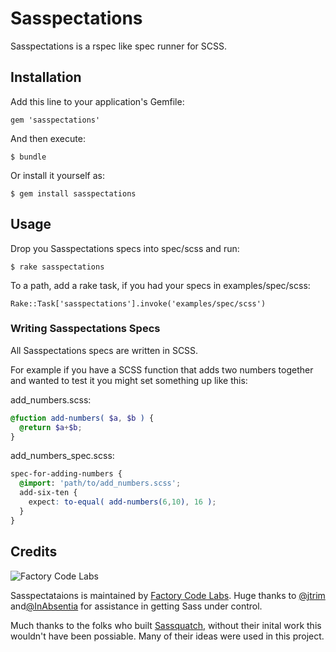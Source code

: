 # Sasspectations

Sasspectations is a rspec like spec runner for SCSS.

## Installation

Add this line to your application's Gemfile:

    gem 'sasspectations'

And then execute:

    $ bundle

Or install it yourself as:

    $ gem install sasspectations

## Usage

Drop you Sasspectations specs into spec/scss and run:

    $ rake sasspectations

To a path, add a rake task, if you had your specs in examples/spec/scss:

    Rake::Task['sasspectations'].invoke('examples/spec/scss')



### Writing Sasspectations Specs
All Sasspectations specs are written in SCSS.

For example if you have a SCSS function that adds two numbers together and wanted to test it you might set something up like this:

add_numbers.scss:

```scss
@fuction add-numbers( $a, $b ) {
  @return $a+$b;
}
```

add_numbers_spec.scss:

```scss
spec-for-adding-numbers {
  @import: 'path/to/add_numbers.scss';
  add-six-ten {
    expect: to-equal( add-numbers(6,10), 16 );
  }
}
```


## Credits

![Factory Code Labs](http://i.imgur.com/yV4u1.png)

Sasspectataions is maintained by [Factory Code Labs](http://www.factorycodelabs.com). Huge thanks to [@jtrim](https://github.com/jtrim/) and[@InAbsentia](https://github.com/InAbsentia/) for assistance in getting Sass under control.

Much thanks to the folks who built [Sassquatch](https://github.com/d-i/Sassquatch), without their inital work this wouldn't have been possiable. Many of their ideas were used in this project.
